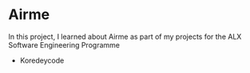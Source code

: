 # Airme
In this project, I learned about Airme as part of my projects for the ALX Software Engineering Programme
* Koredeycode
